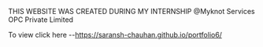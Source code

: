 THIS WEBSITE WAS CREATED DURING MY INTERNSHIP @Myknot Services OPC Private Limited

To view click here --https://saransh-chauhan.github.io/portfolio6/
